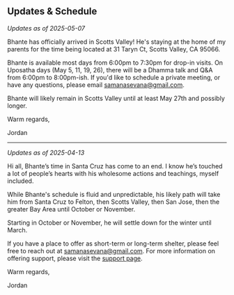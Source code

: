 ## Updates & Schedule

_Updates as of 2025-05-07_

Bhante has officially arrived in Scotts Valley! He's staying at the home of my parents for the time being located at 31 Taryn Ct, Scotts Valley, CA 95066.

Bhante is available most days from 6:00pm to 7:30pm for drop-in visits. On Uposatha days (May 5, 11, 19, 26), there will be a Dhamma talk and Q&A from 6:00pm to 8:00pm-ish. If you'd like to schedule a private meeting, or have any questions, please email [samanasevana@gmail.com](mailto:samanasevana@gmail.com).

Bhante will likely remain in Scotts Valley until at least May 27th and possibly longer.

Warm regards,

Jordan

---

_Updates as of 2025-04-13_

Hi all, Bhante’s time in Santa Cruz has come to an end. I know he’s touched a lot of people’s hearts with his wholesome actions and teachings, myself included.

While Bhante's schedule is fluid and unpredictable, his likely path will take him from Santa Cruz to Felton, then Scotts Valley, then San Jose, then the greater Bay Area until October or November.

Starting in October or November, he will settle down for the winter until March.

If you have a place to offer as short-term or long-term shelter, please feel free to reach out at [samanasevana@gmail.com](mailto:samanasevana@gmail.com). For more information on offering support, please visit the [support page](/support).

Warm regards,

Jordan
